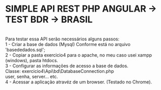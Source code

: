 SIMPLE API REST PHP ANGULAR -> TEST BDR -> BRASIL
===================================================
<br />
Para testar essa API serão necessários alguns passos:<br />
	1 - Criar a base de dados (Mysql) Conforme está no arquivo 'basededados.sql';<br />
	2 - Copiar a pasta exercicio4 para o apache, no meu caso usei xampp (windows), pasta htdocs.<br />
	3 - Configurar as informações de acesso a base de dados.<br />
		Classe: exercicio4\Api\bd\DatabaseConnection.php<br />
		user, senha, server... etc.<br />
	4 - Acessar a aplicação atravéz de um browser. (Testado no Chrome).<br />